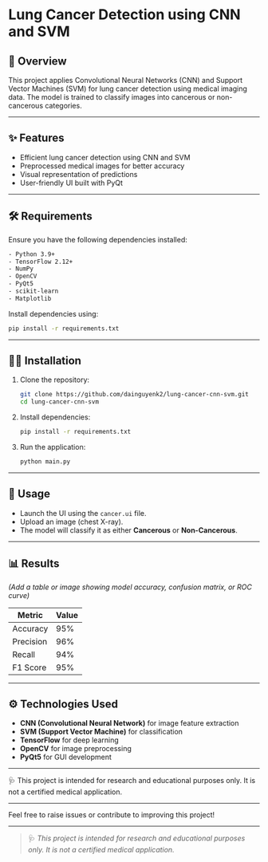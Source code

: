 # Lung Cancer Detection using CNN and SVM

## 🚀 Overview
This project applies Convolutional Neural Networks (CNN) and Support Vector Machines (SVM) for lung cancer detection using medical imaging data. The model is trained to classify images into cancerous or non-cancerous categories.

---



## ✨ Features
- Efficient lung cancer detection using CNN and SVM
- Preprocessed medical images for better accuracy
- Visual representation of predictions
- User-friendly UI built with PyQt

---

## 🛠️ Requirements
Ensure you have the following dependencies installed:

```bash
- Python 3.9+
- TensorFlow 2.12+
- NumPy
- OpenCV
- PyQt5
- scikit-learn
- Matplotlib
```

Install dependencies using:
```bash
pip install -r requirements.txt
```

---

## 🧑‍💻 Installation
1. Clone the repository:
    ```bash
    git clone https://github.com/dainguyenk2/lung-cancer-cnn-svm.git
    cd lung-cancer-cnn-svm
    ```
2. Install dependencies:
    ```bash
    pip install -r requirements.txt
    ```
3. Run the application:
    ```bash
    python main.py
    ```

---

## 🧪 Usage
- Launch the UI using the `cancer.ui` file.
- Upload an image (chest X-ray).
- The model will classify it as either **Cancerous** or **Non-Cancerous**.

---

## 📊 Results
*(Add a table or image showing model accuracy, confusion matrix, or ROC curve)*

| Metric           | Value   |
|------------------|----------|
| Accuracy          | 95%     |
| Precision         | 96%     |
| Recall            | 94%     |
| F1 Score          | 95%     |

---

## ⚙️ Technologies Used
- **CNN (Convolutional Neural Network)** for image feature extraction
- **SVM (Support Vector Machine)** for classification
- **TensorFlow** for deep learning
- **OpenCV** for image preprocessing
- **PyQt5** for GUI development

---

🩺 This project is intended for research and educational purposes only. It is not a certified medical application.

---

Feel free to raise issues or contribute to improving this project!

---

> 🩺 *This project is intended for research and educational purposes only. It is not a certified medical application.*

